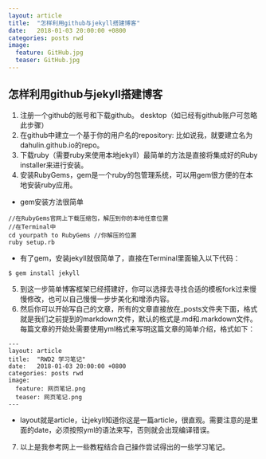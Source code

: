 ```yaml
---  
layout: article  
title:  "怎样利用github与jekyll搭建博客"  
date:   2018-01-03 20:00:00 +0800  
categories: posts rwd
image:
  feature: GitHub.jpg
  teaser: GitHub.jpg
---  
```


## 怎样利用github与jekyll搭建博客
1. 注册一个github的账号和下载github。 desktop（如已经有github账户可忽略此步骤）
2. 在github中建立一个基于你的用户名的repository: 比如说我，就要建立名为dahulin.github.io的repo。
3. 下载ruby（需要ruby来使用本地jekyll）最简单的方法是直接将集成好的Ruby installer来进行安装。
4. 安装RubyGems，gem是一个ruby的包管理系统，可以用gem很方便的在本地安装ruby应用。
- gem安装方法很简单

```
//在RubyGems官网上下载压缩包，解压到你的本地任意位置
//在Terminal中
cd yourpath to RubyGems //你解压的位置
ruby setup.rb
```
- 有了gem，安装jekyll就很简单了，直接在Terminal里面输入以下代码：

```
$ gem install jekyll 
```
5. 到这一步简单博客框架已经搭建好，你可以选择去寻找合适的模板fork过来慢慢修改，也可以自己慢慢一步步美化和增添内容。
6. 然后你可以开始写自己的文章，所有的文章直接放在_posts文件夹下面，格式就是我们之前提到的markdown文件，默认的格式是.md和.markdown文件。每篇文章的开始处需要使用yml格式来写明这篇文章的简单介绍，格式如下：

```
---  
layout: article  
title:  "RWD2 学习笔记"  
date:   2018-01-03 20:00:00 +0800  
categories: posts rwd
image:
  feature: 网页笔记.png
  teaser: 网页笔记.png
---  
```
- layout就是article，让jekyll知道你这是一篇article，很直观。需要注意的是里面的date，必须按照yml的语法来写，否则就会出现编译错误。
7. 以上是我参考网上一些教程结合自己操作尝试得出的一些学习笔记。